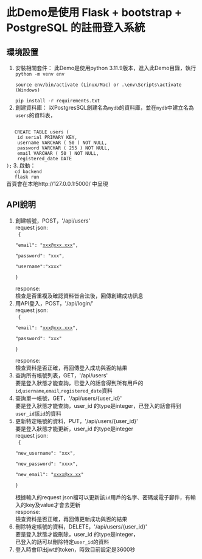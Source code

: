 # 此Demo是使用 Flask + bootstrap + PostgreSQL 的註冊登入系統
## 環境設置
1. 安裝相關套件：
此Demo是使用python 3.11.9版本，進入此Demo目錄，執行<code>
python -m venv env  
source env/bin/activate (Linux/Mac) or .\env\Scripts\activate (Windows)  
pip install -r requirements.txt</code>
2. 創建資料庫：
以PostgresSQL創建名為`mydb`的資料庫，並在`mydb`中建立名為`users`的資料表，  
<code>
   CREATE TABLE users (  
	id serial PRIMARY KEY,  
	username VARCHAR ( 50 ) NOT NULL,  
	password VARCHAR ( 255 ) NOT NULL,  
	email VARCHAR ( 50 ) NOT NULL,  
    registered_date DATE  
);</code>
3. 啟動：  
<code>
   cd backend  
   flask run  
</code>
首頁會在本地http://127.0.0.1:5000/  中呈現

## API說明
1. 創建帳號，POST，'/api/users'  
   request json:  
   <code>
    {  
    "email": "xxx@xxx.xxx",  
    "password": "xxx",  
    "username":"xxxx"  
    }  
   </code>
   response:  
       檢查是否重複及確認資料皆合法後，回傳創建成功訊息  
2. 用API登入，POST，'/api/login/'  
   request json:  
   <code>
    {  
    "email": "xxx@xxx.xxx",  
    "password": "xxx"  
    }  
   </code>
   response:  
       檢查資料是否正確，再回傳登入成功與否的結果  
3. 查詢所有帳號列表，GET，'/api/users'  
   要是登入狀態才能查詢，已登入的話會得到所有用戶的  
    `id`,`username`,`email`,`registered_date`資料  
4. 查詢單一帳號，GET，'/api/users/{user_id}'  
   要是登入狀態才能查詢，user_id 的type是integer，已登入的話會得到`user_id`該`id`的資料  
5. 更新特定帳號的資料，PUT，'/api/users/{user_id}'  
   要是登入狀態才能更新，user_id 的type是integer  
   request json:  
   <code>
    {  
    "new_username": "xxx",  
    "new_password": "xxxx",  
    "new_email": "xxxx@xx.xx"  
    }  
   </code>
   根據輸入的request json檔可以更新該`id`用戶的名字、密碼或電子郵件，有輸入的key及value才會去更新  
   response:  
       檢查資料是否正確，再回傳更新成功與否的結果  
6. 刪除特定帳號的資料，DELETE，'/api/users/{user_id}'  
   要是登入狀態才能刪除，user_id 的type是integer，  
   已登入的話可以刪除特定`user_id`的資料  
7. 登入時會印出jwt的token，時效目前設定是3600秒
